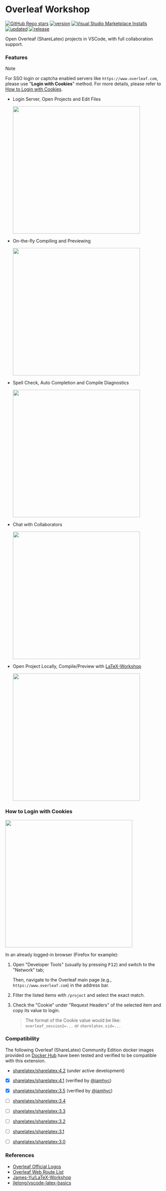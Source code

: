 # Overleaf Workshop

[![GitHub Repo stars](https://img.shields.io/github/stars/iamhyc/Overleaf-Workshop)](https://github.com/iamhyc/Overleaf-Workshop)
[![version](https://img.shields.io/visual-studio-marketplace/v/iamhyc.overleaf-workshop)](https://marketplace.visualstudio.com/items?itemName=iamhyc.overleaf-workshop)
[![Visual Studio Marketplace Installs](https://img.shields.io/visual-studio-marketplace/i/iamhyc.overleaf-workshop)](https://marketplace.visualstudio.com/items?itemName=iamhyc.overleaf-workshop)
[![updated](https://img.shields.io/visual-studio-marketplace/last-updated/iamhyc.overleaf-workshop)](https://marketplace.visualstudio.com/items?itemName=iamhyc.overleaf-workshop)
[![release](https://img.shields.io/visual-studio-marketplace/release-date/iamhyc.overleaf-workshop)](https://vsmarketplacebadge.apphb.com/downloads-short/iamhyc.overleaf-workshop.svg)

Open Overleaf (ShareLatex) projects in VSCode, with full collaboration support.

### Features

> [!NOTE]
> For SSO login or captcha enabled servers like `https://www.overleaf.com`, please use "**Login with Cookies**" method.
> For more details, please refer to [How to Login with Cookies](#how-to-login-with-cookies).

- Login Server, Open Projects and Edit Files

    <img src="https://raw.githubusercontent.com/iamhyc/Overleaf-Workshop/master/docs/assets/demo01-login.gif" height=400px/>

- On-the-fly Compiling and Previewing

    <img src="https://raw.githubusercontent.com/iamhyc/Overleaf-Workshop/master/docs/assets/demo03-synctex.gif" height=400px/>

- Spell Check, Auto Completion and Compile Diagnostics

    <img src="https://raw.githubusercontent.com/iamhyc/Overleaf-Workshop/master/docs/assets/demo05-intellisense.png" height=400px/>

- Chat with Collaborators

    <img src="https://raw.githubusercontent.com/iamhyc/Overleaf-Workshop/master/docs/assets/demo06-chat.gif" height=400px/>

- Open Project Locally, Compile/Preview with [LaTeX-Workshop](https://github.com/James-Yu/LaTeX-Workshop)

    <img src="https://raw.githubusercontent.com/iamhyc/Overleaf-Workshop/master/docs/assets/demo07-local.gif" height=400px/>

### How to Login with Cookies

<img src="https://raw.githubusercontent.com/iamhyc/Overleaf-Workshop/master/docs/assets/login_with_cookie.png" height=400px/>

In an already logged-in browser (Firefox for example):

1. Open "Developer Tools" (usually by pressing <kbd>F12</kbd>) and switch to the "Network" tab;

   Then, navigate to the Overleaf main page (e.g., `https://www.overleaf.com`) in the address bar.

2. Filter the listed items with `/project` and select the exact match.

3. Check the "Cookie" under "Request Headers" of the selected item and copy its value to login.
    > The format of the Cookie value would be like: `overleaf_session2=...` or `sharelatex.sid=...`

### Compatibility

The following Overleaf (ShareLatex) Community Edition docker images provided on [Docker Hub](https://hub.docker.com/r/sharelatex/sharelatex) have been tested and verified to be compatible with this extension.

- [sharelatex/sharelatex:4.2](https://hub.docker.com/layers/sharelatex/sharelatex/4.2/images/sha256-4d4d847f10d1e79c80155e9d91cb8eee0693beae9f795370a8b41de8e86e33b9?context=explore) (under active development)

- [x] [sharelatex/sharelatex:4.1](https://hub.docker.com/layers/sharelatex/sharelatex/4.1/images/sha256-3798913f1ada2da8b897f6b021972db7874982b23bef162019a9ac57471bcee8?context=explore) (verified by [@iamhyc](https://github.com/iamhyc))

- [x] [sharelatex/sharelatex:3.5](https://hub.docker.com/layers/sharelatex/sharelatex/3.5/images/sha256-f97fa20e45cdbc688dc051cc4b0e0f4f91ae49fd12bded047d236ca389ad80ac?context=explore) (verified by [@iamhyc](https://github.com/iamhyc))

- [ ] [sharelatex/sharelatex:3.4](https://hub.docker.com/layers/sharelatex/sharelatex/3.4/images/sha256-2a72e9b6343ed66f37ded4e6da8df81ed66e8af77e553b91bd19307f98badc7a?context=explore)

- [ ] [sharelatex/sharelatex:3.3](https://hub.docker.com/layers/sharelatex/sharelatex/3.3/images/sha256-e1ec01563d259bbf290de4eb90dce201147c0aae5a07738c8c2e538f6d39d3a8?context=explore)

- [ ] [sharelatex/sharelatex:3.2](https://hub.docker.com/layers/sharelatex/sharelatex/3.2/images/sha256-5db71af296f7c16910f8e8939e3841dad8c9ac48ea0a807ad47ca690087f44bf?context=explore)

- [ ] [sharelatex/sharelatex:3.1](https://hub.docker.com/layers/sharelatex/sharelatex/3.1/images/sha256-5b9de1e65257cea4682c1654af06408af7f9c0e2122952d6791cdda45705e84e?context=explore)

- [ ] [sharelatex/sharelatex:3.0](https://hub.docker.com/layers/sharelatex/sharelatex/3.0/images/sha256-a36e54c66ef62fdee736ce2229289aa261b44f083a9fd553cf8264500612db27?context=explore)


### References

- [Overleaf Official Logos](https://www.overleaf.com/for/partners/logos)
- [Overleaf Web Route List](./docs/webapi.md)
- [James-Yu/LaTeX-Workshop](https://github.com/James-Yu/LaTeX-Workshop)
- [jlelong/vscode-latex-basics](https://github.com/jlelong/vscode-latex-basics/tags)
